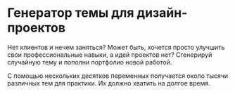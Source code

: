 # Генератор темы для дизайн-проектов

Нет клиентов и нечем заняться? Может быть, хочется просто улучшить свои профессиональные навыки, а идей проектов нет? Сгенерируй случайную тему и пополни портфолио новой работой.

С помощью нескольких десятков переменных получается около тысячи различных тем для практики. Их должно хватить на долгое время.

